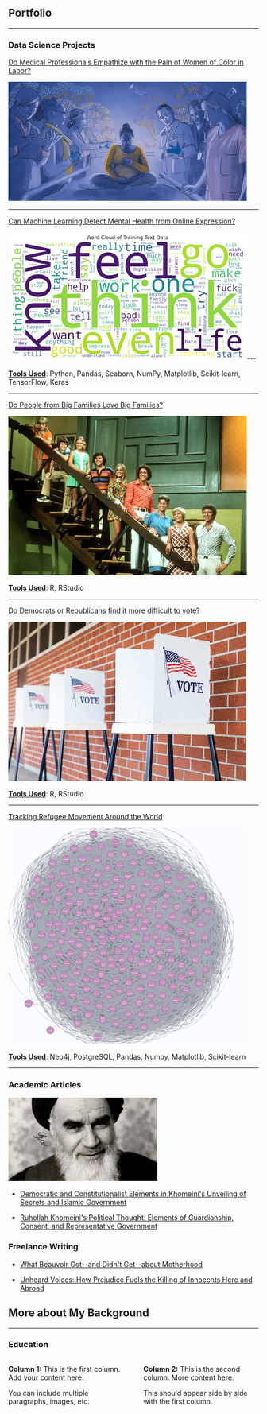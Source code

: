 ## Portfolio

---

### Data Science Projects 

[Do Medical Professionals Empathize with the Pain of Women of Color in Labor?](/woc_childbirth.md)

<img src="images/maternity_care_woc2.jpg?raw=true"/>

---
[Can Machine Learning Detect Mental Health from Online Expression?](/mental_health.md)

<img src="images/wordcloud.png?raw=true"/>---

<b><u>Tools Used</u></b>: Python, Pandas, Seaborn, NumPy, Matplotlib, Scikit-learn, TensorFlow, Keras

---
[Do People from Big Families Love Big Families?](/203_big_families.md)

<img src="images/brady_bunch_stairs2.jpg?raw=true"/>

<b><u>Tools Used</u></b>: R, RStudio

---
[Do Democrats or Republicans find it more difficult to vote?](/203_voting_difficulty_page.md)

<img src="images/voting-booths-with-no-people.jpg?raw=true"/>

<b><u>Tools Used</u></b>: R, RStudio

---
[Tracking Refugee Movement Around the World](/refugees.md)

<img src="images/neo4j_graph_refugees.png?raw=true"/>

<b><u>Tools Used</u></b>: Neo4j, PostgreSQL, Pandas, Numpy, Matplotlib, Scikit-learn


---

### Academic Articles

<img src="images/khomeini_picture.jpeg?raw=true"/>

- [Democratic and Constitutionalist Elements in Khomeini's Unveiling of Secrets and Islamic Government](/pdf/journal_of_political_ideologies_nura.pdf)
  
- [Ruhollah Khomeini's Political Thought: Elements of Guardianship, Consent, and Representative Government](/pdf/journal_of_shia_islamic_studies_nura.pdf)

### Freelance Writing

- [What Beauvoir Got--and Didn't Get--about Motherhood](https://philosophynow.org/issues/168/What_Simone_de_Beauvoir_Got_-_And_Didnt_Get_-_About_Motherhood)

- [Unheard Voices: How Prejudice Fuels the Killing of Innocents Here and Abroad](https://www.commondreams.org/opinion/anti-muslim-prejudice-burlington-shooting)

## More about My Background

---

### Education

<div style="width: 100%; display: table;">
  <div style="display: table-row">
    <div style="display: table-cell; width: 50%; vertical-align: top; padding-right: 20px;">
      <p><strong>Column 1:</strong> This is the first column. Add your content here.</p>
      <p>You can include multiple paragraphs, images, etc.</p>
    </div>
    <div style="display: table-cell; width: 50%; vertical-align: top; padding-left: 20px;">
      <p><strong>Column 2:</strong> This is the second column. More content here.</p>
      <p>This should appear side by side with the first column.</p>
    </div>
  </div>
</div>










